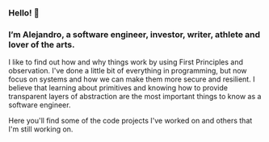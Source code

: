 <h3>Hello! 👋</h3>
<h3>I’m Alejandro, a software engineer, investor, writer, athlete and lover of the arts.</h3>

I like to find out how and why things work by using First Principles and observation. I've done a little bit of everything in programming, but now focus on systems and how we can make them more secure and resilient. I believe that learning about primitives and knowing how to provide transparent layers of abstraction are the most important things to know as a software engineer.

Here you'll find some of the code projects I've worked on and others that I'm still working on.
